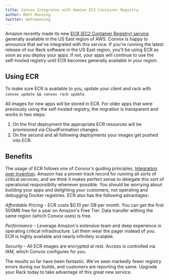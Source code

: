 ```yaml
---
title: Convox Integrates with Amazon EC2 Container Registry
author: Matt Manning
twitter: mattmanning
---
```


Amazon recently made its new [ECR (EC2 Container Registry) service](https://aws.amazon.com/ecr/) generally available in the US East region of AWS. Convox is happy to announce that we've integrated with this service. If you're running the latest release of our Rack software in the US East region, you'll be using ECR as soon as you deploy your apps. If not, your apps will continue to use the self-hosted registry until ECR becomes generally available in your region.

## Using ECR

To make sure ECR is available to you, update your client and rack with `convox update && convox rack update`.

All images for new apps will be stored in ECR. For older apps that were previously using the self-hosted registry, the migration is transparent and works in two steps:

  1.  On the first deployment the appropriate ECR resources will be provisioned via CloudFormation changes.
  2.  On the second and all following deployments your images get pushed into ECR.

## Benefits

The usage of ECR follows one of Convox's guiding principles, [Integration over Invention](https://convox.com/blog/integration-over-invention/). Amazon has a proven track record for running all sorts of critical services, and we think it makes perfect sense to delegate this sort of operational responsiblity whenever possible. You should be worrying about building your apps and delighting your customers, not operating and debugging Docker registries. ECR also has the following advantages:

*Affordable Pricing* - ECR costs $0.10 per GB per month. You can get the first 500MB free for a year on Amazon's Free Tier. Data transfer withing the same region (which Convox uses) is free.

*Performance* - Leverage Amazon's extensive team and deep experience in operating critical infrastructure. Let them wear the pager instead of you. ECR is highly available and nearly infinitely scalable.

*Security* - All ECR images are encrypted at rest. Access is controlled via IAM, which Convox configures for you.

The results so far have been fantastic. We've seen markedly fewer registry errors during our builds, and customers are reporting the same. Upgrade your Rack today to take advantage of this great new service.

